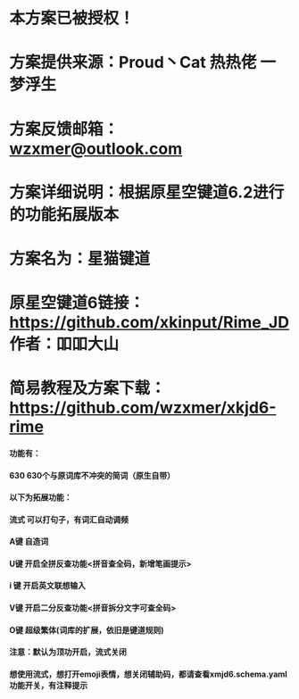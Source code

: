 # 本方案已被授权！

# 方案提供来源：Proud丶Cat  热热佬  一梦浮生

# 方案反馈邮箱：wzxmer@outlook.com 
# 方案详细说明：根据原星空键道6.2进行的功能拓展版本

# 方案名为：星猫键道

# 原星空键道6链接：https://github.com/xkinput/Rime_JD 作者：吅吅大山
# 简易教程及方案下载：https://github.com/wzxmer/xkjd6-rime
#### 功能有：

#### 630			630个与原词库不冲突的简词（原生自带）

#### 以下为拓展功能：

#### 			流式			可以打句子，有词汇自动调频

#### 			A键			自造词

#### 			U键			开启全拼反查功能<拼音查全码，新增笔画提示>	

#### 			i 键			开启英文联想输入	

#### 			V键			开启二分反查功能<拼音拆分文字可查全码>

#### 			O键			超级繁体(词库的扩展，依旧是键道规则)

#### 		注意：默认为顶功开启，流式关闭

#### 					想使用流式，想打开emoji表情，想关闭辅助码，都请查看xmjd6.schema.yaml功能开关，有注释提示
